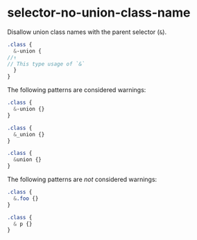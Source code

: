 # selector-no-union-class-name

Disallow union class names with the parent selector (`&`).

```scss
.class {
  &-union {
//↑
// This type usage of `&`
  }
}
```

The following patterns are considered warnings:

```scss
.class {
  &-union {}
}
```

```scss
.class {
  &_union {}
}
```

```scss
.class {
  &union {}
}
```

The following patterns are *not* considered warnings:

```scss
.class {
  &.foo {}
}
```

```scss
.class {
  & p {}
}
```
